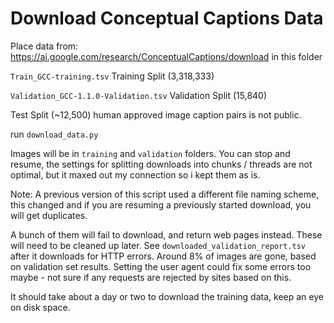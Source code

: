 # Download Conceptual Captions Data

Place data from: https://ai.google.com/research/ConceptualCaptions/download in this folder

`Train_GCC-training.tsv` Training Split (3,318,333)

`Validation_GCC-1.1.0-Validation.tsv` Validation Split (15,840)

Test Split (~12,500) human approved image caption pairs is not public.

run `download_data.py`

Images will be in `training` and `validation` folders. You can stop and resume, the settings for splitting downloads into chunks / threads are not optimal, but it maxed out my connection so i kept them as is.

Note: A previous version of this script used a different file naming scheme, this changed and if you are resuming a previously started download, you will get duplicates. 

A bunch of them will fail to download, and return web pages instead. These will need to be cleaned up later. See `downloaded_validation_report.tsv` after it downloads for HTTP errors. Around 8% of images are gone, based on validation set results. Setting the user agent could fix some errors too maybe - not sure if any requests are rejected by sites based on this.

It should take about a day or two to download the training data, keep an eye on disk space.
